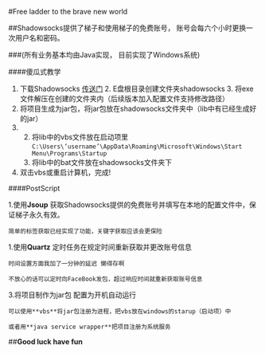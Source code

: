 #Free ladder to the brave new world

##Shadowsocks提供了梯子和使用梯子的免费账号， 账号会每六个小时更换一次用户名和密码。

###(所有业务基本均由Java实现， 目前实现了Windows系统)

####傻瓜式教学

1. 下载Shadowsocks  [传送门](https://github.com/shadowsocks/shadowsocks-csharp/releases/download/2.5.6/Shadowsocks-win-2.5.6.zip)
   2. E盘根目录创建文件夹shadowsocks
   3. 将exe文件解压在创建的文件夹内（后续版本加入配置文件支持修改路径）
1. 将项目生成为jar包，将jar包放在shadowsocks文件夹中（lib中有已经生成好的jar） 
1. 2. 将lib中的vbs文件放在启动项里 `C:\Users\‘username’\AppData\Roaming\Microsoft\Windows\Start Menu\Programs\Startup` 
   2. 将lib中的bat文件放在shadowsocks文件夹下
1. 双击vbs或重启计算机，完成!

####PostScript

1.使用**Jsoup** 获取Shadowsocks提供的免费账号并填写在本地的配置文件中，保证梯子永久有效。

    简单的标签获取已经实现了功能，关键字获取应该会更保险

1.使用**Quartz** 定时任务在规定时间重新获取并更改账号信息 

    时间设置方面我加了一分钟的延迟 懒得存啊

    不放心的话可以定时向FaceBook发包，超过响应时间就重新获取账号信息
3.将项目制作为jar包 配置为开机自动运行

    可以使用**vbs**将jar包注册为进程，把vbs放在windows的starup（启动项）中

    或者用**java service wrapper**把项目注册为系统服务
    
    
    
##**Good luck have fun**
